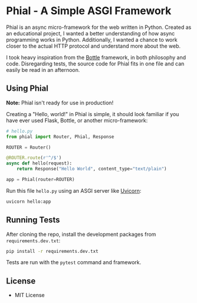 Phial - A Simple ASGI Framework
=====

Phial is an async micro-framework for the web written in Python. Created as an educational project, I wanted a better understanding of how async programming works in Python. Additionally, I wanted a chance to work closer to the actual HTTP protocol and understand more about the web.

I took heavy inspiration from the [Bottle](https://bottlepy.org/docs/dev/) framework, in both philosophy and code. Disregarding tests, the source code for Phial fits in one file and can easily be read in an afternoon.

## Using Phial

**Note:** Phial isn't ready for use in production!

Creating a "Hello, world!" in Phial is simple, it should look familiar if you have ever used Flask, Bottle, or another micro-framework:

```python
# hello.py
from phial import Router, Phial, Response

ROUTER = Router()

@ROUTER.route(r'^/$')
async def hello(request):
    return Response("Hello World", content_type="text/plain")

app = Phial(router=ROUTER)
```

Run this file `hello.py` using an ASGI server like [Uvicorn](https://www.uvicorn.org/):

```bash
uvicorn hello:app
```

## Running Tests

After cloning the repo, install the development packages from `requirements.dev.txt`:

```bash
pip install -r requirements.dev.txt
```

Tests are run with the `pytest` command and framework.

## License

* MIT License
